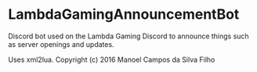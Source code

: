 # LambdaGamingAnnouncementBot
 Discord bot used on the Lambda Gaming Discord to announce things such as server openings and updates.

 Uses xml2lua. Copyright (c) 2016 Manoel Campos da Silva Filho
